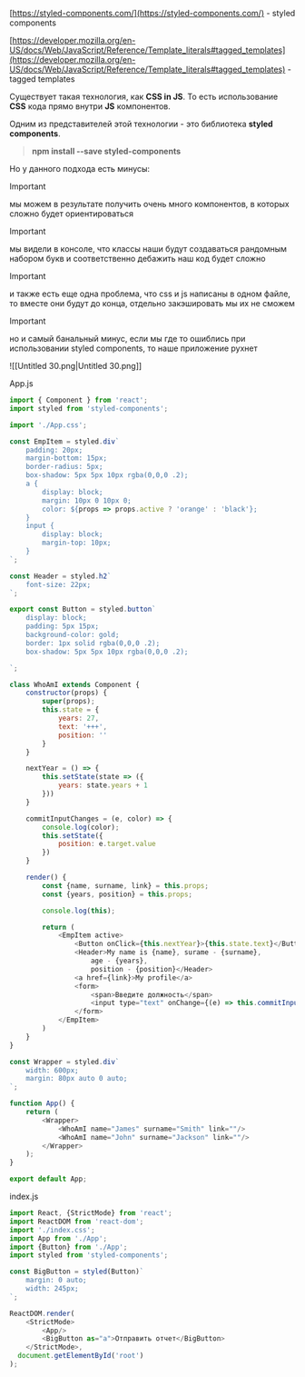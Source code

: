 [https://styled-components.com/](https://styled-components.com/) - styled components

[https://developer.mozilla.org/en-US/docs/Web/JavaScript/Reference/Template_literals#tagged_templates](https://developer.mozilla.org/en-US/docs/Web/JavaScript/Reference/Template_literals#tagged_templates) - tagged templates

  

Существует такая технология, как **CSS in JS**. То есть использование **CSS** кода прямо внутри **JS** компонентов.

Одним из представителей этой технологии - это библиотека **styled components**.

> **npm install --save styled-components**

Но у данного подхода есть минусы:

> [!important]  
> мы можем в результате получить очень много компонентов, в которых сложно будет ориентироваться  
  
> [!important]  
> мы видели в консоле, что классы наши будут создаваться рандомным набором букв и соответственно дебажить наш код будет сложно  
  
> [!important]  
> и также есть еще одна проблема, что css и js написаны в одном файле, то вместе они будут до конца, отдельно закэшировать мы их не сможем  
  
> [!important]  
> но и самый банальный минус, если мы где то ошиблись при использовании styled components, то наше приложение рухнет  

![[Untitled 30.png|Untitled 30.png]]

App.js

```JavaScript
import { Component } from 'react';
import styled from 'styled-components';

import './App.css';

const EmpItem = styled.div`
    padding: 20px;
    margin-bottom: 15px;
    border-radius: 5px;
    box-shadow: 5px 5px 10px rgba(0,0,0 .2);
    a {
        display: block;
        margin: 10px 0 10px 0;
        color: ${props => props.active ? 'orange' : 'black'};
    }
    input {
        display: block;
        margin-top: 10px;
    }
`;

const Header = styled.h2`
    font-size: 22px;
`;

export const Button = styled.button`
    display: block;
    padding: 5px 15px;
    background-color: gold;
    border: 1px solid rgba(0,0,0 .2);
    box-shadow: 5px 5px 10px rgba(0,0,0 .2);

`;

class WhoAmI extends Component {
    constructor(props) {
        super(props);
        this.state = {
            years: 27,
            text: '+++',
            position: ''
        }
    }

    nextYear = () => {
        this.setState(state => ({
            years: state.years + 1
        }))
    }

    commitInputChanges = (e, color) => {
        console.log(color);
        this.setState({
            position: e.target.value
        })
    }

    render() {
        const {name, surname, link} = this.props;
        const {years, position} = this.props;

        console.log(this);

        return (
            <EmpItem active>
                <Button onClick={this.nextYear}>{this.state.text}</Button>
                <Header>My name is {name}, surame - {surname}, 
                    age - {years}, 
                    position - {position}</Header>
                <a href={link}>My profile</a>
                <form>
                    <span>Введите должность</span>
                    <input type="text" onChange={(e) => this.commitInputChanges(e, 'some color')}/>
                </form>
            </EmpItem>
        )
    }
}

const Wrapper = styled.div`
    width: 600px;
    margin: 80px auto 0 auto;
`;

function App() {
    return (
        <Wrapper>
            <WhoAmI name="James" surname="Smith" link=""/>
            <WhoAmI name="John" surname="Jackson" link=""/>
        </Wrapper>
    );
}

export default App;
```

index.js

```JavaScript
import React, {StrictMode} from 'react';
import ReactDOM from 'react-dom';
import './index.css';
import App from './App';
import {Button} from './App';
import styled from 'styled-components';

const BigButton = styled(Button)`
	margin: 0 auto;
	width: 245px;
`;

ReactDOM.render(
	<StrictMode>
		<App/>
		<BigButton as="a">Отправить отчет</BigButton>
	</StrictMode>,
  document.getElementById('root')
);
```